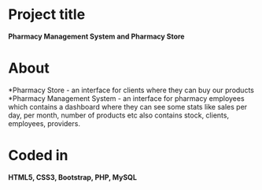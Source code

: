 # Project title

 **Pharmacy Management System and Pharmacy Store**
 
# About
*Pharmacy Store - an interface for clients where they can buy our products <br/>
*Pharmacy Management System - an interface for pharmacy employees which contains a dashboard where they can see some stats like sales per day, per month, number of products etc also contains stock, clients, employees, providers.

# Coded in
**HTML5, CSS3, Bootstrap, PHP, MySQL**
